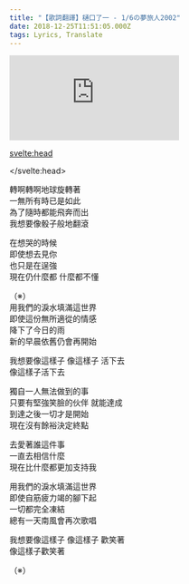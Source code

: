 ```yaml
---
title: "【歌詞翻譯】樋口了一 - 1/6の夢旅人2002"
date: 2018-12-25T11:51:05.000Z
tags: Lyrics, Translate
---
```


<iframe id="video" title="樋口了一 - 1/6の夢旅人2002" src="https://www.youtube.com/embed/lxt-zHlHd1o" frameborder="0" allow="accelerometer; autoplay; clipboard-write; encrypted-media; gyroscope; picture-in-picture" allowfullscreen></iframe>

<svelte:head>
  <script src="../subtitle/youtube.external.subtitle.min.js"></script>
  <script src="../subtitle/subtitles.parser.js"></script>
</svelte:head>

<script>
  import { onMount } from 'svelte';
  let subfile = '../subtitle/higuchi-ryouichi-1-6-dream-traveller.srt'
  onMount(() => {
    var loadSRT = function(url, callback) {
      var httpRequest = new XMLHttpRequest();
      httpRequest.onreadystatechange = function() {
        if (httpRequest.readyState === XMLHttpRequest.DONE) {
          var subtitles = parser.fromSrt(httpRequest.responseText, true);
          for (var i in subtitles) {
            subtitles[i] = {
              start : (subtitles[i].startTime / 1000) + 13,
              end   : (subtitles[i].endTime / 1000) + 13,
              text  : subtitles[i].text
            };
          }
          callback(subtitles);
        }
      };
      httpRequest.open('GET', url, true);
      httpRequest.send(null);
    };
    loadSRT(subfile, function(subtitles) {
      var youtubeExternalSubtitle = new YoutubeExternalSubtitle.Subtitle(document.getElementById('video'), subtitles);
    });
  })
</script>

轉啊轉啊地球旋轉著<br />
一無所有時已是如此<br />
為了隨時都能飛奔而出<br />
我想要像骰子般地翻滾<br />

在想哭的時候<br />
即使想去見你<br />
也只是在逞強<br />
現在仍什麼都 什麼都不懂<br />

（※）<br />
用我們的淚水填滿這世界<br />
即使這份無所適從的情感<br />
降下了今日的雨<br />
新的早晨依舊仍會再開始

我想要像這樣子 像這樣子 活下去<br />
像這樣子活下去

獨自一人無法做到的事<br />
只要有堅強笑臉的伙伴 就能達成<br />
到達之後一切才是開始<br />
現在沒有餘裕決定終點

去愛著誰這件事<br />
一直去相信什麼<br />
現在比什麼都更加支持我

用我們的淚水填滿這世界<br />
即使自筋疲力竭的腳下起<br />
一切都完全凍結<br />
總有一天南風會再次歌唱

我想要像這樣子 像這樣子 歡笑著<br />
像這樣子歡笑著

（※）
